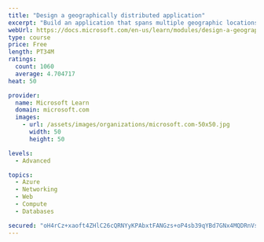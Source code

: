 ```yaml
---
title: "Design a geographically distributed application"
excerpt: "Build an application that spans multiple geographic locations for high availability and resiliency."
webUrl: https://docs.microsoft.com/en-us/learn/modules/design-a-geographically-distributed-application/
type: course
price: Free
length: PT34M
ratings:
  count: 1060
  average: 4.704717
heat: 50

provider:
  name: Microsoft Learn
  domain: microsoft.com
  images:
    - url: /assets/images/organizations/microsoft.com-50x50.jpg
      width: 50
      height: 50

levels:
  - Advanced

topics:
  - Azure
  - Networking
  - Web
  - Compute
  - Databases

secured: "oH4rCz+xaoft4ZHlC26cQRNYyKPAbxtFANGzs+oP4sb39qYBd7GNx4MQDRnVsS+u1O2eSuBHVBOXmVWKF6FY3G3ToHWQfWeBe3tznbcvKEjZbN7CML6o4nwG1xzizgTqRUY1ZWYDPwhoxgsiJKfOHypTj14CioTiXlsVqx/nRliIVGbNQp2EfHUlLLkYwBbkIl6uGY/PyA5yyj6XnKu48lYERniIYT4k7yBaxjl3eIwGebSHpI7V6wocmny/+AyioxFiqjd4tG7ZRaoLHzzDuMASsyj5qeDcEkALfNuV3JW8c8ogjZlYfvTL4ANvAxaWT0fJv6DY3NHXVn/XJY1M814wiV4pCfDEiMLgSpLkJm0hlJ0aaHI7ok/UdwsafFMauohmlPUDJi0RxVXCTqrjrLD0yDl0B+8uE2fzidbD58U=;YJOAvY1NyGUsVS7hp6Zluw=="
---
```


